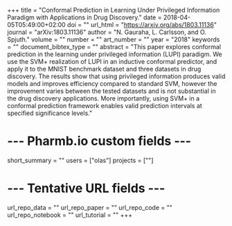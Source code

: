 +++
title = "Conformal Prediction in Learning Under Privileged Information Paradigm with Applications in Drug Discovery."
date = 2018-04-05T05:49:00+02:00
doi = ""
url_html = "https://arxiv.org/abs/1803.11136"
journal = "arXiv:1803.11136"
author = "N. Gauraha, L. Carlsson, and O. Spjuth."
volume = ""
number = ""
art_number = ""
year = "2018"
keywords = ""
document_bibtex_type = ""
abstract = "This paper explores conformal prediction in the learning under privileged information (LUPI) paradigm. We use the SVM+ realization of LUPI in an inductive conformal predictor, and apply it to the MNIST benchmark dataset and three datasets in drug discovery. The results show that using privileged information produces valid models and improves efficiency compared to standard SVM, however the improvement varies between the tested datasets and is not substantial in the drug discovery applications. More importantly, using SVM+ in a conformal prediction framework enables valid prediction intervals at specified significance levels."
# --- Pharmb.io custom fields ---
short_summary = ""
users = ["olas"]
projects = [""]
# --- Tentative URL fields ---
url_repo_data = ""
url_repo_paper = ""
url_repo_code = ""
url_repo_notebook = ""
url_tutorial = ""
+++
